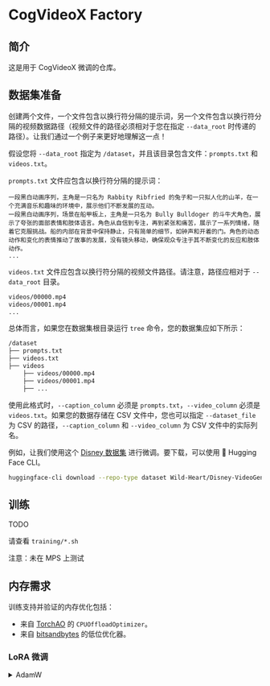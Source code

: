# CogVideoX Factory

## 简介

这是用于 CogVideoX 微调的仓库。

## 数据集准备

创建两个文件，一个文件包含以换行符分隔的提示词，另一个文件包含以换行符分隔的视频数据路径（视频文件的路径必须相对于您在指定 `--data_root` 时传递的路径）。让我们通过一个例子来更好地理解这一点！

假设您将 `--data_root` 指定为 `/dataset`，并且该目录包含文件：`prompts.txt` 和 `videos.txt`。

`prompts.txt` 文件应包含以换行符分隔的提示词：

```
一段黑白动画序列，主角是一只名为 Rabbity Ribfried 的兔子和一只拟人化的山羊，在一个充满音乐和趣味的环境中，展示他们不断发展的互动。
一段黑白动画序列，场景在船甲板上，主角是一只名为 Bully Bulldoger 的斗牛犬角色，展示了夸张的面部表情和肢体语言。角色从自信到专注，再到紧张和痛苦，展示了一系列情绪，随着它克服挑战。船的内部在背景中保持静止，只有简单的细节，如钟声和开着的门。角色的动态动作和变化的表情推动了故事的发展，没有镜头移动，确保观众专注于其不断变化的反应和肢体动作。
...
```

`videos.txt` 文件应包含以换行符分隔的视频文件路径。请注意，路径应相对于 `--data_root` 目录。

```bash
videos/00000.mp4
videos/00001.mp4
...
```

总体而言，如果您在数据集根目录运行 `tree` 命令，您的数据集应如下所示：

```bash
/dataset
├── prompts.txt
├── videos.txt
├── videos
    ├── videos/00000.mp4
    ├── videos/00001.mp4
    ├── ...
```

使用此格式时，`--caption_column` 必须是 `prompts.txt`，`--video_column` 必须是 `videos.txt`。如果您的数据存储在 CSV 文件中，您也可以指定 `--dataset_file` 为 CSV 的路径，`--caption_column` 和 `--video_column` 为 CSV 文件中的实际列名。

例如，让我们使用这个 [Disney 数据集](https://huggingface.co/datasets/Wild-Heart/Disney-VideoGeneration-Dataset) 进行微调。要下载，可以使用 🤗 Hugging Face CLI。

```bash
huggingface-cli download --repo-type dataset Wild-Heart/Disney-VideoGeneration-Dataset --local-dir video-dataset-disney
```

## 训练

TODO

请查看 `training/*.sh`

注意：未在 MPS 上测试

## 内存需求

训练支持并验证的内存优化包括：

- 来自 [TorchAO](https://github.com/pytorch/ao) 的 `CPUOffloadOptimizer`。
- 来自 [bitsandbytes](https://huggingface.co/docs/bitsandbytes/optimizers) 的低位优化器。

### LoRA 微调

<details>
<summary> AdamW </summary>

With `train_batch_size = 1`:

|       model        | lora rank | gradient_checkpointing | memory_before_training | memory_before_validation | memory_after_validation | memory_after_testing |
|:------------------:|:---------:|:----------------------:|:----------------------:|:------------------------:|:-----------------------:|:--------------------:|
| THUDM/CogVideoX-2b |    16     |          False         |         12.945         |          43.764          |         46.918          |       24.234         |
| THUDM/CogVideoX-2b |    16     |          True          |         12.945         |          12.945          |         21.121          |       24.234         |
| THUDM/CogVideoX-2b |    64     |          False         |         13.035         |          44.314          |         47.469          |       24.469         |
| THUDM/CogVideoX-2b |    64     |          True          |         13.036         |          13.035          |         21.564          |       24.500         |
| THUDM/CogVideoX-2b |    256    |          False         |         13.095         |          45.826          |         48.990          |       25.543         |
| THUDM/CogVideoX-2b |    256    |          True          |         13.094         |          13.095          |         22.344          |       25.537         |
| THUDM/CogVideoX-5b |    16     |          True          |         19.742         |          19.742          |         28.746          |       38.123         |
| THUDM/CogVideoX-5b |    64     |          True          |         20.006         |          20.818          |         30.338          |       38.738         |
| THUDM/CogVideoX-5b |    256    |          True          |         20.771         |          22.119          |         31.939          |       41.537         |

With `train_batch_size = 4`:

|       model        | lora rank | gradient_checkpointing | memory_before_training | memory_before_validation | memory_after_validation | memory_after_testing |
|:------------------:|:---------:|:----------------------:|:----------------------:|:------------------------:|:-----------------------:|:--------------------:|
| THUDM/CogVideoX-2b |    16     |          True          |         12.945         |          21.803          |         21.814          |       24.322         |
| THUDM/CogVideoX-2b |    64     |          True          |         13.035         |          22.254          |         22.254          |       24.572         |
| THUDM/CogVideoX-2b |    256    |          True          |         13.094         |          22.020          |         22.033          |       25.574         |
| THUDM/CogVideoX-5b |    16     |          True          |         19.742         |          46.492          |         46.492          |       38.197         |
| THUDM/CogVideoX-5b |    64     |          True          |         20.006         |          47.805          |         47.805          |       39.365         |
| THUDM/CogVideoX-5b |    256    |          True          |         20.771         |          47.268          |         47.332          |       41.008         |

> [!NOTE]
> 